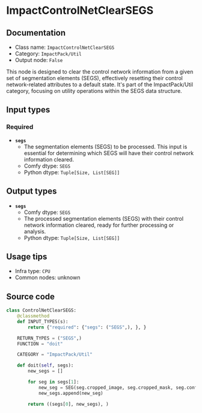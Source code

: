 # ImpactControlNetClearSEGS
## Documentation
- Class name: `ImpactControlNetClearSEGS`
- Category: `ImpactPack/Util`
- Output node: `False`

This node is designed to clear the control network information from a given set of segmentation elements (SEGS), effectively resetting their control network-related attributes to a default state. It's part of the ImpactPack/Util category, focusing on utility operations within the SEGS data structure.
## Input types
### Required
- **`segs`**
    - The segmentation elements (SEGS) to be processed. This input is essential for determining which SEGS will have their control network information cleared.
    - Comfy dtype: `SEGS`
    - Python dtype: `Tuple[Size, List[SEG]]`
## Output types
- **`segs`**
    - Comfy dtype: `SEGS`
    - The processed segmentation elements (SEGS) with their control network information cleared, ready for further processing or analysis.
    - Python dtype: `Tuple[Size, List[SEG]]`
## Usage tips
- Infra type: `CPU`
- Common nodes: unknown


## Source code
```python
class ControlNetClearSEGS:
    @classmethod
    def INPUT_TYPES(s):
        return {"required": {"segs": ("SEGS",), }, }

    RETURN_TYPES = ("SEGS",)
    FUNCTION = "doit"

    CATEGORY = "ImpactPack/Util"

    def doit(self, segs):
        new_segs = []

        for seg in segs[1]:
            new_seg = SEG(seg.cropped_image, seg.cropped_mask, seg.confidence, seg.crop_region, seg.bbox, seg.label, None)
            new_segs.append(new_seg)

        return ((segs[0], new_segs), )

```
